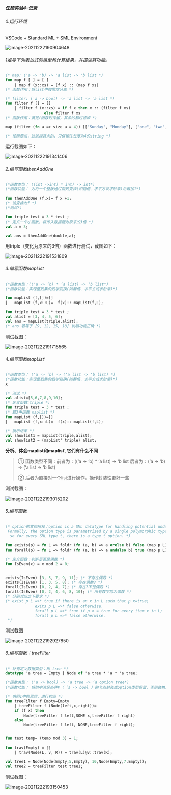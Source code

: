 ##### 任硕实验4-记录



###### 0.运行环境

VSCode + Standard ML + SML Environment

![image-20211222190904648](img/image-20211222190904648.png)



###### 1推导下列表达式的类型和计算结果，并描述其功能。

```sml
(* map: ('a -> 'b) -> 'a list -> 'b list *)
fun map f [ ] = [ ]
    | map f (x::xs) = (f x) :: (map f xs)
(* 函数作用：将list中按需求分离 *)

(* filter: ('a -> bool) -> 'a list -> 'a list *)
fun filter f [] = []
    | filter f (x::xs) = if f x then x :: (filter f xs)
			     else filter f xs
(* 函数作用：满足f函数时保留，其余的都过滤掉 *)

map (filter (fn a => size a = 4)) [["Sunday", "Monday"], ["one", "two", "three", "four", "five"], ["year", "month", "day"]];

(* 按照要求，过滤掉其余的，只保留住长度为4的string *)
```

运行截图如下：

![image-20211222191341406](img/image-20211222191341406.png)



###### 2.编写函数thenAddOne

```sml
(*函数类型： ((int ->int) * int) -> int*)
(*函数功能： 为将一个整数通过函数变换(如翻倍、求平方或求阶乘)后再加1*)

fun thenAddOne (f,x)= f x +1;
(* 设变换为f *)
(*测试*)

fun triple test = 3 * test ;
(* 定义一个小函数，将传入数据翻为原来的3倍 *)
val a = 3;

val ans = thenAddOne(double,a);
```

用triple（变化为原来的3倍）函数进行测试，截图如下：

![image-20211222191531809](img/image-20211222191531809.png)







###### 3.编写函数mapList

```sml
(*函数类型：((‘a -> ‘b) * ‘a list) -> ‘b list*)
(*函数功能：实现整数集的数学变换(如翻倍、求平方或求阶乘)*)

fun mapList (f,[])=[]
|   mapList (f,x::L)=  f(x):: mapList(f,L);

fun triple test = 3 * test ;
val alist = [3, 4, 5, 6];
val ans = mapList(triple,alist);
(* ans 若等于 [9, 12, 15, 18] 说明功能正确 *)
```



测试截图：

![image-20211222191715565](img/image-20211222191715565.png)





###### 4.编写函数mapList’

```sml
(*函数类型： (‘a -> ‘b) -> (‘a list -> ‘b list) *)
(*函数功能：实现整数集的数学变换(如翻倍、求平方或求阶乘)*)
x

(* 测试 *)
val alist=[5,6,7,8,9,10];
(* 定义函数:triple *)
fun triple test = 3 * test ;
(* 题3中函数 maplist *)
fun mapList (f,[])=[]
|   mapList (f,x::L)=  f(x):: mapList(f,L);

(* 展示结果 *)
val showlist1 = mapList(triple,alist);
val showlist2 = (mapList' triple) alist;
```

**分析、体会maplist和maplist',它们有什么不同**

> ① 函数类型不同：前者为：((‘a -> ‘b) * ‘a list) -> ‘b list 后者为：(‘a -> ‘b) -> (‘a list -> ‘b list)
>
> ② 后者为直接对一个list进行操作，操作封装性更好一些

测试截图：

![image-20211222193015202](img/image-20211222193015202.png)



###### 5.编写函数

```sml
(* option的文档解释：option is a SML datatype for handling potential undefined values.
 Formally, the option type is parametrized by a single polymorphic type variable,
  so for every SML type t, there is a type t option. *)

fun exists(p) = fn L => foldr (fn (a, b) => a orelse b) false (map p L)
fun forall(p) = fn L => foldr (fn (a, b) => a andalso b) true (map p L)

(* 定义函数：判断是否是偶数 *)
fun IsEven(x) = x mod 2 = 0;


exists(IsEven) [3, 5, 7, 9, 11]; (* 不存在偶数 *)
exists(IsEven) [1, 3, 5, 8]; (* 存在偶数8 *)
forall(IsEven) [0, 2, 4, 7]; (* 存在7不是偶数 *)
forall(IsEven) [0, 2, 4, 6, 8, 10]; (* 所有数字均为偶数 *)
(* 分别对应之下要求 *)
(* exist p L =>* true if there is an x in L such that p x=true;
	         exits p L =>* false otherwise.
	         forall p L =>* true if p x = true for every item x in L;
	         forall p L =>* false otherwise.
 *)
```

测试截图

![image-20211222192927850](img/image-20211222192927850.png)





###### 6.编写函数：treeFilter

```sml
(* 补充定义数据类型：树 tree *)
datatype 'a tree = Empty | Node of 'a tree * 'a * 'a tree;

(*函数类型： (‘a -> bool) -> ‘a tree -> ‘a option tree*)
(*函数功能： 将树中满足条件P（ ‘a -> bool ）的节点封装成option类型保留，否则替换成NONE*)

(* 仿照1中的思想，进行构造 *)
fun treeFilter f Empty=Empty
    | treeFilter f (Node(left,x,right))=
    if (f x) then 
        Node(treeFilter f left,SOME x,treeFilter f right)
    else
        Node(treeFilter f left, NONE,treeFilter f right);


fun test temp= (temp mod 3) = 1;

fun trav(Empty) = [] 
    | trav(Node(L, v, R)) = trav(L)@v::trav(R);

val tree1 = Node(Node(Empty,5,Empty), 10,Node(Empty,7,Empty));
val tree2 = treeFilter test tree1;

```

测试截图：

![image-20211222193150453](img/image-20211222193150453.png)